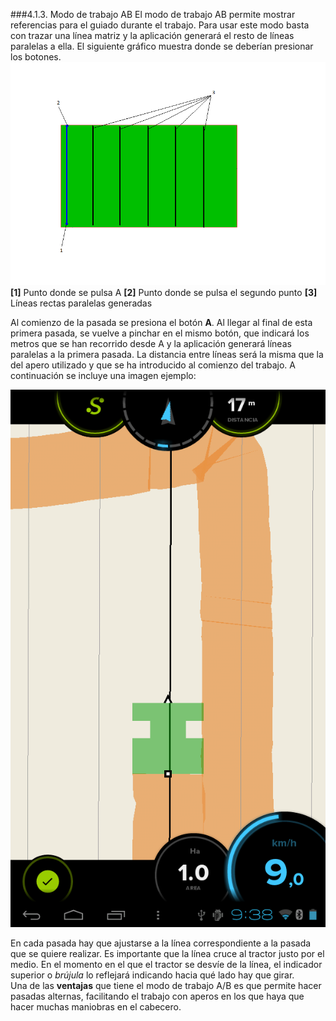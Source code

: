###4.1.3. Modo de trabajo AB
El modo de trabajo AB permite mostrar referencias para el guiado durante el trabajo. Para usar este modo basta con trazar una línea matriz y la aplicación generará el resto de líneas paralelas a ella. El siguiente gráfico muestra donde se deberían presionar los botones.
![Modo AB](../images/modeAB.png "Modo AB")
**[1]** Punto donde se pulsa A **[2]** Punto donde se pulsa el segundo punto **[3]** Líneas rectas paralelas generadas

Al comienzo de la pasada se presiona el botón **A**. Al llegar al final de esta primera pasada, se vuelve a pinchar en el mismo botón, que indicará los metros que se han recorrido desde A y la aplicación generará líneas paralelas a la primera pasada. La distancia entre líneas será la misma que la del apero utilizado y que se ha introducido al comienzo del trabajo. A continuación se incluye una imagen ejemplo:

![Ejemplo Modo AB](../images/ex_ab_mode.png "Ejemplo Modo AB")

En cada pasada hay que ajustarse a la línea correspondiente a la pasada que se quiere realizar. Es importante que la línea cruce al tractor justo por el medio. En el momento en el que el tractor se desvíe de la línea, el indicador superior o *brújula* lo reflejará indicando hacia qué lado hay que girar.  
Una de las **ventajas** que tiene el modo de trabajo A/B es que permite hacer pasadas alternas, facilitando el trabajo con aperos en los que haya que hacer muchas maniobras en el cabecero.